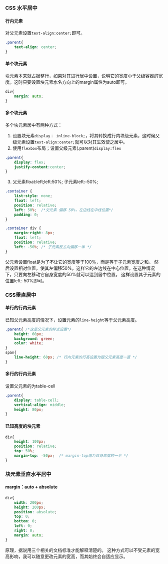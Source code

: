 ### CSS 水平居中
#### 行内元素
对父元素设置`text-align:center;`即可。
```css
.parent{
    text-align: center;
}
```

#### 单个块元素
块元素本来就占据整行，如果对其进行居中设置，说明它的宽度小于父级容器的宽度。这时只要设置块元素水名方向上的margin属性为auto即可。
```css
div{
    margin: auto;
}
```

#### 多个块元素
多个块元素居中有两种方式：
1. 设置块元素`display： inline-block;`，将其转换成行内块级元素，这时候父级元素设置`text-align:center;`就可以对其生效使之居中。
2. 使用`flexbox`布局；设置父级元素(.parent)`display:flex`
```css
.parent{
    display: flex;
    justify-content:center;
}
```
3. 父元素float:left;left:50%; 子元素left:-50%;
```css
.container {
    list-style: none;
    float: left;
    position: relative;
    left: 50%;  /*父元素 偏移 50%，左边线在中线位置*/
    padding: 0;
}

.container div {
    margin-right: 8px;
    float: left;
    position: relative;
    left: -50%; /* 子元素反方向偏移一半 */
}
```
父元素设置float是为了不让它的宽度等于100%，而是等于子元素宽度之和。
然后设置相对位置，使其左偏移50%，这样它的左边线在中心位置。在这种情况下，只要向左移动它自身宽度的50%就可以达到居中位置。
这样设置其子元素的位置left:-50%即可。

### CSS垂直居中

#### 单行的行内元素
已知父元素高度的情况下，设置元素的`line-height`等于父元素高度。
```css
.parent{ /*这是父元素的样式设置*/
    height: 60px;
    background: green;
    color: white;
}
span{
    line-height: 60px; /* 行内元素的行高设置为跟父元素高度一直 */
}
```

#### 多行的行内元素
设置父元素的为table-cell
```css
.parent{
    display: table-cell;
    vertical-align: middle;
    height: 80px;
}
```

#### 已知高度的块元素
```css
div{
    height: 100px;
    position: relative;
    top: 50%;
    margin-top: -50px;  /* margin-top值为自身高度的一半 */
}
```

### 块元素垂直水平居中

#### margin：auto + absolute 
```css
div{
    width: 200px;
    height: 200px;
    position: absolute;
    top: 0;
    bottom: 0;
    left: 0;
    right: 0;
    margin: auto;
}
```
原理，据说用三个相关的文档标准才能解释清楚的。
这种方式可以不受元素的宽高影响，我可以随意更改元素的宽高，而其始终会自适应显示。
